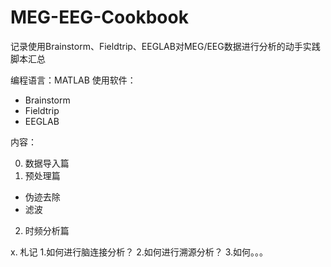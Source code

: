 # MEG-EEG-Cookbook
记录使用Brainstorm、Fieldtrip、EEGLAB对MEG/EEG数据进行分析的动手实践脚本汇总

编程语言：MATLAB
使用软件：
- Brainstorm
- Fieldtrip
- EEGLAB

内容：

0. 数据导入篇
1. 预处理篇
- 伪迹去除
- 滤波
2. 时频分析篇


x. 札记
1.如何进行脑连接分析？
2.如何进行溯源分析？
3.如何。。。